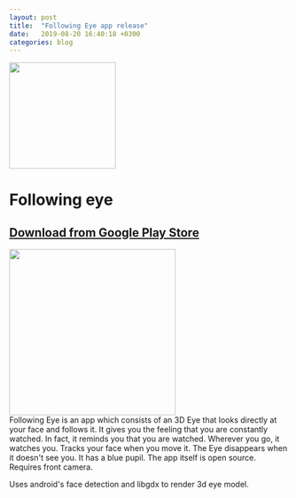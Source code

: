```yaml
---
layout: post
title:  "Following Eye app release"
date:   2019-08-20 16:40:18 +0300
categories: blog
---
```


<img src="{{site.baseurl}}/assets/img/eye_icon.png" width="192"> <h1> Following eye</h2>

## [Download from Google Play Store](https://play.google.com/store/apps/details?id=ru.ivanludvig.followingeye)

<img src="{{site.baseurl}}/assets/img/eye_screenshot.jpg" width="300">
<br>
Following Eye is an app which consists of an 3D Eye that looks directly at your face and follows it. It gives you the feeling that you are constantly watched. In fact, it reminds you that you are watched. Wherever you go, it watches you. Tracks your face when you move it. The Eye disappears when it doesn't see you. It has a blue pupil. The app itself is open source. Requires front camera.

Uses android's face detection and libgdx to render 3d eye model.

